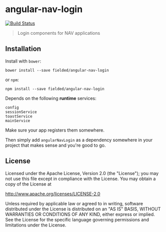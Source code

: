 # angular-nav-login

[![Build Status][travis-image]][travis-url]

[travis-url]: https://travis-ci.com/fielded/nav-integrated-state-login
[travis-image]: https://travis-ci.com/fielded/nav-integrated-state-login.svg

> Login components for NAV applications

## Installation

Install with `bower`:

```shell
bower install --save fielded/angular-nav-login
```

or `npm`:

```shell
npm install --save fielded/angular-nav-login
```

Depends on the following **runtime** services:

```
config
sessionService
toastService
mainService
```

Make sure your app registers them somewhere.

Then simply add `angularNavLogin` as a dependency somewhere in your project that makes sense and you're good to go.

## License

Licensed under the Apache License, Version 2.0 (the "License"); you may not use this file except in compliance with the License.  You may obtain a copy of the License at

http://www.apache.org/licenses/LICENSE-2.0

Unless required by applicable law or agreed to in writing, software distributed under the License is distributed on an "AS IS" BASIS, WITHOUT WARRANTIES OR CONDITIONS OF ANY KIND, either express or implied.  See the License for the specific language governing permissions and limitations under the License.
